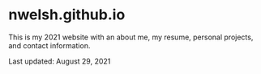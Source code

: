 # nwelsh.github.io
This is my 2021 website with an about me, my resume, personal projects, and contact information. 

Last updated: August 29, 2021
